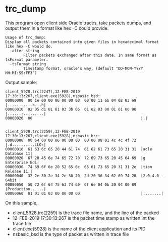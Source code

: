 # trc_dump

This program open client side Oracle traces, take packets dumps, and output them in a format like hex -C could provide.


```
Usage of trc_dump:
Display all packets contained into given files in hexadecimal format like hex -C would do.
  -after string
        Filter packets exchanged after this date. In same format as tsFormat parameter.
  -tsFormat string
        Timestamp format, oracle's way. (default "DD-MON-YYYY HH:MI:SS:FF3")
```

Output sample:
```
client_5928.trc(2247),12-FEB-2019 17:30:13:267,client.exe(5928),nsbasic_bsd:
00000000  00 1e 00 00 06 00 00 00  00 00 11 6b 04 02 03 68  |...........k...h|
00000010  02 05 d1 01 01 03 3b 05  01 02 03 00 01 01 00 00  |......;.........|
00000020  00                                                |.|


client_5928.trc(2259),12-FEB-2019 17:30:13:267,client.exe(5928),nsbasic_brc:
00000000  00 64 00 00 06 00 00 00  00 00 08 01 4c 4c 4f 72  |.d..........LLOr|
00000010  61 63 6c 65 20 44 61 74  61 62 61 73 65 20 31 31  |acle Database 11|
00000020  67 20 45 6e 74 65 72 70  72 69 73 65 20 45 64 69  |g Enterprise Edi|
00000030  74 69 6f 6e 20 52 65 6c  65 61 73 65 20 31 31 2e  |tion Release 11.|
00000040  32 2e 30 2e 34 2e 30 20  2d 20 36 34 62 69 74 20  |2.0.4.0 - 64bit |
00000050  50 72 6f 64 75 63 74 69  6f 6e 04 0b 20 04 00 09  |Production.. ...|
00000060  01 01 01 03 00 00 00 00                           |........|
```

On this sample, 
- client_5928.trc(2259) is the trace file name, and the line of the packed
- 12-FEB-2019 17:30:13:267 is the packet time stamp as written int the trace file
- client.exe(5928) is the name of the client application and its PID
- nsbasic_bsd is the type of packet as written in trace file


